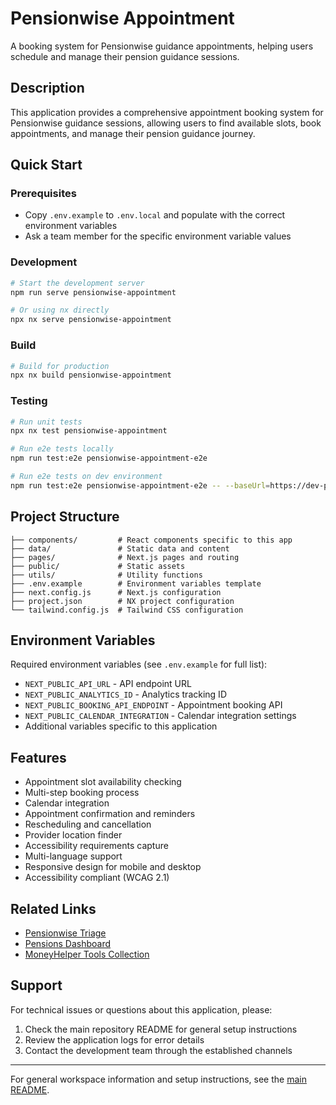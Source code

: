 # Pensionwise Appointment 

A booking system for Pensionwise guidance appointments, helping users schedule and manage their pension guidance sessions.

## Description

This application provides a comprehensive appointment booking system for Pensionwise guidance sessions, allowing users to find available slots, book appointments, and manage their pension guidance journey.

## Quick Start

### Prerequisites

- Copy `.env.example` to `.env.local` and populate with the correct environment variables
- Ask a team member for the specific environment variable values

### Development

```bash
# Start the development server
npm run serve pensionwise-appointment

# Or using nx directly
npx nx serve pensionwise-appointment
```

### Build

```bash
# Build for production
npx nx build pensionwise-appointment
```

### Testing

```bash
# Run unit tests
npx nx test pensionwise-appointment

# Run e2e tests locally
npm run test:e2e pensionwise-appointment-e2e

# Run e2e tests on dev environment
npm run test:e2e pensionwise-appointment-e2e -- --baseUrl=https://dev-pwappt.moneyhelper.org.uk/en/pension-wise-appointment/
```

## Project Structure

```
├── components/         # React components specific to this app
├── data/               # Static data and content
├── pages/              # Next.js pages and routing
├── public/             # Static assets
├── utils/              # Utility functions
├── .env.example        # Environment variables template
├── next.config.js      # Next.js configuration
├── project.json        # NX project configuration
└── tailwind.config.js  # Tailwind CSS configuration
```

## Environment Variables

Required environment variables (see `.env.example` for full list):

- `NEXT_PUBLIC_API_URL` - API endpoint URL
- `NEXT_PUBLIC_ANALYTICS_ID` - Analytics tracking ID
- `NEXT_PUBLIC_BOOKING_API_ENDPOINT` - Appointment booking API
- `NEXT_PUBLIC_CALENDAR_INTEGRATION` - Calendar integration settings
- Additional variables specific to this application

## Features

- Appointment slot availability checking
- Multi-step booking process
- Calendar integration
- Appointment confirmation and reminders
- Rescheduling and cancellation
- Provider location finder
- Accessibility requirements capture
- Multi-language support
- Responsive design for mobile and desktop
- Accessibility compliant (WCAG 2.1)

## Related Links

- [Pensionwise Triage](../pensionwise-triage/)
- [Pensions Dashboard](../pensions-dashboard/)
- [MoneyHelper Tools Collection](../moneyhelper-tools/)

## Support

For technical issues or questions about this application, please:

1. Check the main repository README for general setup instructions
2. Review the application logs for error details
3. Contact the development team through the established channels

---

For general workspace information and setup instructions, see the [main README](../../README.md).
